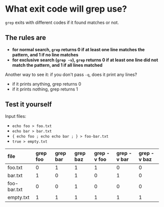 # What exit code will grep use?

`grep` exits with different codes if it found matches or not.

## The rules are

- **for normal search, `grep` returns 0 if at least one line matches the pattern, and 1 if no line matches**
- **for exclusive search (`grep -v`), `grep` returns 0 if at least one line did not match the pattern, and 1 if all lines matched**

Another way to see it: if you don't pass `-q`, does it print any lines?

- if it prints anything, grep returns 0
- if it prints nothing, grep returns 1

## Test it yourself

Input files:

- `echo foo > foo.txt`
- `echo bar > bar.txt`
- `{ echo foo ; echo echo bar ; } > foo-bar.txt`
- `true > empty.txt`

| file        | grep foo | grep bar | grep baz | grep -v foo | grep -v bar | grep -v baz |
|:------------|:---------|:---------|:---------|:------------|:------------|:------------|
| foo.txt     | 0        | 1        | 1        | 1           | 0           | 0           |
| bar.txt     | 1        | 0        | 1        | 0           | 1           | 0           |
| foo-bar.txt | 0        | 0        | 1        | 0           | 0           | 0           |
| empty.txt   | 1        | 1        | 1        | 1           | 1           | 1           |
